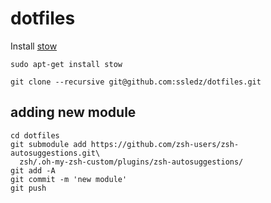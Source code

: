 # dotfiles

Install [stow](http://www.gnu.org/software/stow/manual/stow.html)
```
sudo apt-get install stow
```

```
git clone --recursive git@github.com:ssledz/dotfiles.git
```

## adding new module
```
cd dotfiles
git submodule add https://github.com/zsh-users/zsh-autosuggestions.git\
  zsh/.oh-my-zsh-custom/plugins/zsh-autosuggestions/
git add -A
git commit -m 'new module'
git push
```
